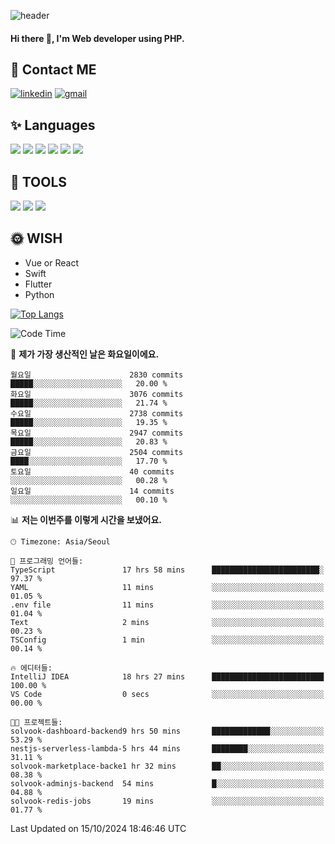 ![header](https://capsule-render.vercel.app/api?type=waving&color=auto&height=300&section=header&text=Elin&fontSize=90&animation=twinkling)

#### Hi there 👋, I'm <b>Web developer</b> using PHP. ####

<!--
- 🔭 I’m currently working on Uniwill
- 🌱 I’m currently learning Vue or React or Python.
-->

<!---#### I am PHP developer --->

## 💌 Contact ME ###
[<img src='https://img.shields.io/badge/-EunjiKo-%230A66C2?style=flat-square&logo=LinkedIn&logoColor=white' alt='linkedin'>](https://www.linkedin.com/in/https://www.linkedin.com/in/eunji-ko-00a907164//)  [<img src='https://img.shields.io/badge/-einee214%40gmail.com-%23EA4335?style=flat-square&logo=Gmail&logoColor=white' alt='gmail'>](einee214@gmail.com)  


## ✨ Languages
<img src='https://img.shields.io/badge/-PHP-%23777BB4?style=for-the-badge&logo=PHP&logoColor=white'> <img src='https://img.shields.io/badge/-Laravel-%23FF2D20?style=for-the-badge&logo=Laravel&logoColor=white'> <img src='https://img.shields.io/badge/Jquery-%230769AD?style=for-the-badge&logo=Jquery&logoColor=white'> <img src='https://img.shields.io/badge/CSS3-%231572B6?style=for-the-badge&logo=CSS3&logoColor=white'> <img src='https://img.shields.io/badge/Bootstrap-%237952B3?style=for-the-badge&logo=Bootstrap&logoColor=white' > <img src='https://img.shields.io/badge/MySQL-%234479A1?style=for-the-badge&logo=MySQL&logoColor=white' >

## 🌷 TOOLS
<img src='https://img.shields.io/badge/PHPSTORM-%23000000?style=for-the-badge&logo=PhpStorm&logoColor=white' > <img src='https://img.shields.io/badge/GitLab-%23FCA121?style=for-the-badge&logo=GitLab&logoColor=white' > <img src='https://img.shields.io/badge/GitHub-%23181717?style=for-the-badge&logo=GitHub&logoColor=white'>


## 🌞 WISH
- Vue or React
- Swift
- Flutter
- Python


[![Top Langs](https://github-readme-stats.vercel.app/api/top-langs/?username=ein214&layout=compact)](https://github.com/anuraghazra/github-readme-stats)

<!--START_SECTION:waka-->
![Code Time](http://img.shields.io/badge/Code%20Time-3%2C822%20hrs%2026%20mins-blue)

📅 **제가 가장 생산적인 날은 화요일이에요.** 

```text
월요일                      2830 commits        █████░░░░░░░░░░░░░░░░░░░░   20.00 % 
화요일                      3076 commits        █████░░░░░░░░░░░░░░░░░░░░   21.74 % 
수요일                      2738 commits        █████░░░░░░░░░░░░░░░░░░░░   19.35 % 
목요일                      2947 commits        █████░░░░░░░░░░░░░░░░░░░░   20.83 % 
금요일                      2504 commits        ████░░░░░░░░░░░░░░░░░░░░░   17.70 % 
토요일                      40 commits          ░░░░░░░░░░░░░░░░░░░░░░░░░   00.28 % 
일요일                      14 commits          ░░░░░░░░░░░░░░░░░░░░░░░░░   00.10 % 
```


📊 **저는 이번주를 이렇게 시간을 보냈어요.** 

```text
🕑︎ Timezone: Asia/Seoul

💬 프로그래밍 언어들: 
TypeScript               17 hrs 58 mins      ████████████████████████░   97.37 % 
YAML                     11 mins             ░░░░░░░░░░░░░░░░░░░░░░░░░   01.05 % 
.env file                11 mins             ░░░░░░░░░░░░░░░░░░░░░░░░░   01.04 % 
Text                     2 mins              ░░░░░░░░░░░░░░░░░░░░░░░░░   00.23 % 
TSConfig                 1 min               ░░░░░░░░░░░░░░░░░░░░░░░░░   00.14 % 

🔥 에디터들: 
IntelliJ IDEA            18 hrs 27 mins      █████████████████████████   100.00 % 
VS Code                  0 secs              ░░░░░░░░░░░░░░░░░░░░░░░░░   00.00 % 

🐱‍💻 프로젝트들: 
solvook-dashboard-backend9 hrs 50 mins       █████████████░░░░░░░░░░░░   53.29 % 
nestjs-serverless-lambda-5 hrs 44 mins       ████████░░░░░░░░░░░░░░░░░   31.11 % 
solvook-marketplace-backe1 hr 32 mins        ██░░░░░░░░░░░░░░░░░░░░░░░   08.38 % 
solvook-adminjs-backend  54 mins             █░░░░░░░░░░░░░░░░░░░░░░░░   04.88 % 
solvook-redis-jobs       19 mins             ░░░░░░░░░░░░░░░░░░░░░░░░░   01.77 % 
```


 Last Updated on 15/10/2024 18:46:46 UTC
<!--END_SECTION:waka-->

<!---![GitHub stats](https://github-readme-stats.vercel.app/api?username=ein214&show_icons=true&theme=dracula)  --->



